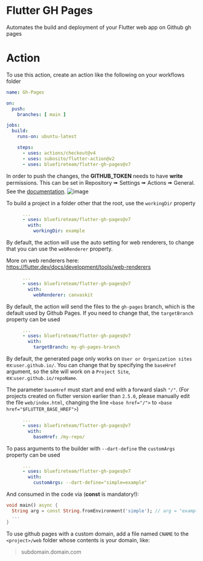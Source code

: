# Flutter GH Pages

Automates the build and deployment of your Flutter web app on Github gh pages

# Action

To use this action, create an action like the following on your workflows folder

```yml
name: Gh-Pages

on:
  push:
    branches: [ main ]

jobs:
  build:
    runs-on: ubuntu-latest

    steps:
      - uses: actions/checkout@v4
      - uses: subosito/flutter-action@v2
      - uses: bluefireteam/flutter-gh-pages@v7
```

In order to push the changes, the **GITHUB_TOKEN** needs to have **write** permissions.
This can be set in Repository 🠚 Settings 🠚 Actions 🠚 General.
See the [documentation](https://docs.github.com/en/actions/security-guides/automatic-token-authentication#modifying-the-permissions-for-the-github_token).
![image](https://github.com/bluefireteam/flutter-gh-pages/assets/564768/22e3ed49-03bf-4b30-ad96-e16dc6613106)

To build a project in a folder other that the root, use the `workingDir` property

```yml
      ...
      - uses: bluefireteam/flutter-gh-pages@v7
        with:
          workingDir: example
```

By default, the action will use the auto setting for web renderers, to change that you can use the `webRenderer` property.

More on web renderers here: https://flutter.dev/docs/development/tools/web-renderers

```yml
      ...
      - uses: bluefireteam/flutter-gh-pages@v7
        with:
          webRenderer: canvaskit
```

By default, the action will send the files to the `gh-pages` branch, which is the default used by Github Pages.
If you need to change that, the `targetBranch` property can be used

```yml
      ...
      - uses: bluefireteam/flutter-gh-pages@v7
        with:
          targetBranch: my-gh-pages-branch
```

By default, the generated page only works on `User or Organization sites` ex:`user.github.io/`. 
You can change that by specifying the `baseHref` argument, so the site will work on a `Project Site`, ex:`user.github.io/repoName`.

The parameter `baseHref` must start and end with a forward slash `"/"`.
(For projects created on flutter version earlier than `2.5.0`, please manually edit the file `web/index.html`, changing the line `<base href="/">` to `<base href="$FLUTTER_BASE_HREF">`)

```yml
      ...
      - uses: bluefireteam/flutter-gh-pages@v7
        with:
          baseHref: /my-repo/
```

To pass arguments to the builder with `--dart-define` the `customArgs` property can be used

```yml
      ...
      - uses: bluefireteam/flutter-gh-pages@v7
        with:
          customArgs: --dart-define="simple=example"
```


And consumed in the code via (**const** is mandatory!):
```dart
void main() async {
  String arg = const String.fromEnvironment('simple'); // arg = "example"
  ...
}
```


To use github pages with a custom domain, add a file named `CNAME` to the
`<project>/web` folder whose contents is your domain, like:
> subdomain.domain.com
